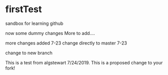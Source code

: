 # firstTest
sandbox for learning github

now some dummy changes
More to add....

more changes added 7-23
change directly to master 7-23

change to new branch

This is a test from algstewart 7/24/2019.
This is a proposed change to your fork!
